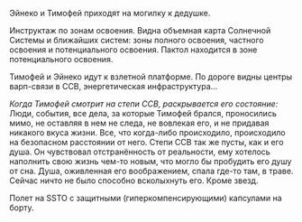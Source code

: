 Эйнеко и Тимофей приходят на могилку к дедушке.

Инструктаж по зонам освоения.
Видна объемная карта Солнечной Системы и ближайших систем: зоны полного освоения, частного освоения и потенциального освоения. Пактол находится в зоне потенциального освоения.

Тимофей и Эйнеко идут к взлетной платформе. По дороге видны центры варп-связи в ССВ, энергетическая инфраструктура...

*Когда Тимофей смотрит на степи ССВ, раскрывается его состояние:*
Люди, события, все дела, за которые Тимофей брался, проносились мимо, не оставляя в нем не следа, не вовлекая его, и не придавая никакого вкуса жизни. Все, что когда-либо происходило, происходило на безопасном расстоянии от него.
Степи ССВ так же пусты, как и его душа. Он чувствовал отстранённость от реальности, ему хотелось наполнить свою жизнь чем-то новым, что могло бы пробудить его душу от сна. Душа, оживленная его воображением, спала где-то там, в траве.
Сейчас ничто не было способно всколыхнуть его. Кроме звезд.

Полет на SSTO c защитными (гиперкомпенсирующими) капсулами на борту.